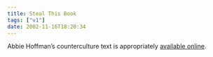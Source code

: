 ```yaml
---
title: Steal This Book
tags: ["v1"]
date: 2002-11-16T18:20:34
---
```


Abbie Hoffman&#8217;s counterculture text is appropriately [available online][1].

[1]: http://www.tenant.net/Community/steal/ "Vintage Vinyl: Steal This Book by Abbie Hoffman"
